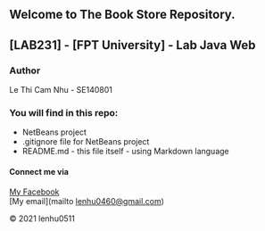 ## Welcome to The Book Store Repository.

## [LAB231] - [FPT University] - Lab Java Web

### Author
   Le Thi Cam Nhu - SE140801

### You will find in this repo:

* NetBeans project
* .gitignore file for NetBeans project
* README.md - this file itself - using Markdown language

#### Connect me via
[My Facebook](httpswww.facebook.comlenhu0511)  
[My email](mailto lenhu0460@gmail.com)

© 2021 lenhu0511
